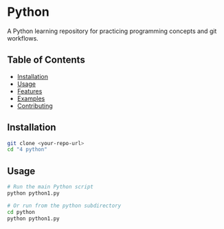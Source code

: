 # Python

A Python learning repository for practicing programming concepts and git workflows.

## Table of Contents
- [Installation](#installation)
- [Usage](#usage)
- [Features](#features)
- [Examples](#examples)
- [Contributing](#contributing)

## Installation
```bash
git clone <your-repo-url>
cd "4 python"
```

## Usage
```bash
# Run the main Python script
python python1.py

# Or run from the python subdirectory
cd python
python python1.py
```
